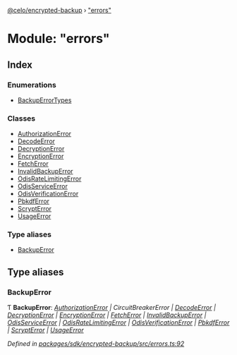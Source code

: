 [@celo/encrypted-backup](../README.md) › ["errors"](_errors_.md)

# Module: "errors"

## Index

### Enumerations

* [BackupErrorTypes](../enums/_errors_.backuperrortypes.md)

### Classes

* [AuthorizationError](../classes/_errors_.authorizationerror.md)
* [DecodeError](../classes/_errors_.decodeerror.md)
* [DecryptionError](../classes/_errors_.decryptionerror.md)
* [EncryptionError](../classes/_errors_.encryptionerror.md)
* [FetchError](../classes/_errors_.fetcherror.md)
* [InvalidBackupError](../classes/_errors_.invalidbackuperror.md)
* [OdisRateLimitingError](../classes/_errors_.odisratelimitingerror.md)
* [OdisServiceError](../classes/_errors_.odisserviceerror.md)
* [OdisVerificationError](../classes/_errors_.odisverificationerror.md)
* [PbkdfError](../classes/_errors_.pbkdferror.md)
* [ScryptError](../classes/_errors_.scrypterror.md)
* [UsageError](../classes/_errors_.usageerror.md)

### Type aliases

* [BackupError](_errors_.md#backuperror)

## Type aliases

###  BackupError

Ƭ **BackupError**: *[AuthorizationError](../classes/_errors_.authorizationerror.md) | CircuitBreakerError | [DecodeError](../classes/_errors_.decodeerror.md) | [DecryptionError](../classes/_errors_.decryptionerror.md) | [EncryptionError](../classes/_errors_.encryptionerror.md) | [FetchError](../classes/_errors_.fetcherror.md) | [InvalidBackupError](../classes/_errors_.invalidbackuperror.md) | [OdisServiceError](../classes/_errors_.odisserviceerror.md) | [OdisRateLimitingError](../classes/_errors_.odisratelimitingerror.md) | [OdisVerificationError](../classes/_errors_.odisverificationerror.md) | [PbkdfError](../classes/_errors_.pbkdferror.md) | [ScryptError](../classes/_errors_.scrypterror.md) | [UsageError](../classes/_errors_.usageerror.md)*

*Defined in [packages/sdk/encrypted-backup/src/errors.ts:92](https://github.com/celo-org/celo-monorepo/blob/master/packages/sdk/encrypted-backup/src/errors.ts#L92)*
